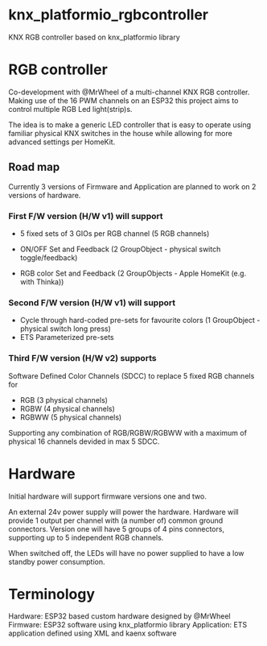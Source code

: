 # knx_platformio_rgbcontroller
KNX RGB controller based on knx_platformio library

# RGB controller

Co-development with @MrWheel of a multi-channel KNX RGB controller.
Making use of the 16 PWM channels on an ESP32 this project aims to control multiple RGB Led light(strip)s.

The idea is to make a generic LED controller that is easy to operate using familiar physical KNX switches in the house
while allowing for more advanced settings per HomeKit.

## Road map

Currently 3 versions of Firmware and Application are planned to work on 2 versions of hardware.

### First F/W version (H/W v1) will support 

- 5 fixed sets of 3 GIOs per RGB channel (5 RGB channels)

- ON/OFF Set and Feedback (2 GroupObject - physical switch toggle/feedback)
- RGB color Set and Feedback (2 GroupObjects - Apple HomeKit (e.g. with Thinka))

### Second F/W version (H/W v1) will support

- Cycle through hard-coded pre-sets for favourite colors (1 GroupObject - physical switch long press)
- ETS Parameterized pre-sets

### Third F/W version (H/W v2) supports

Software Defined Color Channels (SDCC) to replace 5 fixed RGB channels for

  - RGB (3 physical channels)
  - RGBW (4 physical channels)
  - RGBWW (5 physical channels)

Supporting any combination of RGB/RGBW/RGBWW with a maximum of physical 16 channels devided in max 5 SDCC.

# Hardware

Initial hardware will support firmware versions one and two. 

An external 24v power supply will power the hardware. Hardware will provide 1 output per channel with (a number of) common ground connectors.
Version one will have 5 groups of 4 pins connectors, supporting up to 5 independent RGB channels. 

When switched off, the LEDs will have no power supplied to have a low standby power consumption.

# Terminology

Hardware: ESP32 based custom hardware designed by @MrWheel
Firmware: ESP32 software using knx_platformio library
Application: ETS application defined using XML and kaenx software
